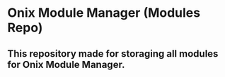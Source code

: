 # Onix Module Manager (Modules Repo)

## This repository made for storaging all modules for Onix Module Manager.
